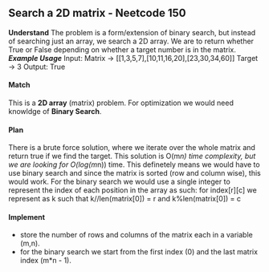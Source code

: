 ## Search a 2D matrix - Neetcode 150
**Understand**
The problem is a form/extension of binary search, but instead of searching just an array, we search a 2D array. We are to return whether True or False depending on whether a target number is in the matrix.
***Example Usage***
Input: Matrix -> [[1,3,5,7],[10,11,16,20],[23,30,34,60]] Target -> 3
Output: True

#### Match
This is a **2D array** (matrix) problem. For optimization we would need knowldge of **Binary Search**.

#### Plan
There is a brute force solution, where we iterate over the whole matrix and return true if we find the target. This solution is O(m*n) time complexity, but we are looking for O(log(m*n)) time.
This definetely means we would have to use binary search and since the matrix is sorted (row and column wise), this would work.
For the binary search we would use a single integer to represent the index of each position in the array as such:
for index[r][c] we represent as k such that k//len(matrix[0]) = r and k%len(matrix[0]) = c

#### Implement
- store the number of rows and columns of the matrix each in a variable (m,n).
- for the binary search we start from the first index (0) and the last matrix index (m*n - 1).

